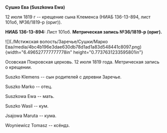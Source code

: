 **Сушко Ева (Suszkowa Ewa)**

12 июля 1819 г -- крещение сына Клеменса (НИАБ 136-13-894, лист 101об,
№36/1819-р (ориг)).

**НИАБ 136-13-894:** Лист 101об. **Метрическая запись №36/1819-р
(ориг).**

![](./Мстижская волость/Заречье/Сушки/Марко Ева/media/4bc4b196e3dae630db78d1ad1a83d548441c8097.png){width="6.496527777777778in"
height="0.7737631233595801in"}

Осовская Покровская церковь. 12 июля 1819 года. Метрическая запись о
крещении.

Suszko Klemens -- сын родителей с деревни Заречье.

Suszko Marko -- отец.

Suszkowa Ewa -- мать.

Suszko Wasil -- кум.

Jsajowa Maruta -- кума.

Woyniewicz Tomasz -- ксёндз.
